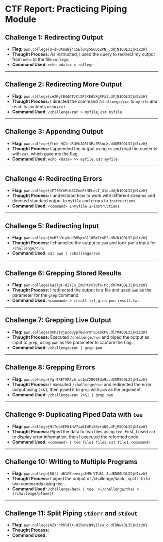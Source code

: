# CTF Report: Practicing Piping Module

## Challenge 1: Redirecting Output
- **Flag:** `pwn.college{Q-dFQAmaHj4C5EluNy5S6UoZPN_.dRjN1QDL3IjN1czW}`
- **Thought Process:** As instructed, I used the query to redirect my output from `echo` to the file `college`.
- **Command Used:** `echo <data> > college`

---

## Challenge 2: Redirecting More Output
- **Flag:** `pwn.college{ceZRytB4dOTzCl2PlXEd5XgRFx3.dVjN1QDL3IjN1czW}`
- **Thought Process:** I directed the command `/challenge/run` to `myfile` and read its contents using `cat`.
- **Command Used:** `/challenge/run > myfile`, `cat myfile`

---

## Challenge 3: Appending Output
- **Flag:** `pwn.college{Ylnk-HX1rtROVkJO8l3PaZR3ncX.ddDM5QDL3IjN1czW}`
- **Thought Process:** I appended the output using `>>` and read the contents with `cat`, which gave me the flag.
- **Command Used:** `echo <data> >> myfile`, `cat myfile`

---

## Challenge 4: Redirecting Errors
- **Flag:** `pwn.college{sFTfBYmPrNBC2onFkNELecI_G1e.ddjN1QDL3IjN1czW}`
- **Thought Process:** I understood how to work with different streams and directed standard output to `myfile` and errors to `instructions`.
- **Command Used:** `<command> 1>myfile 2>instructions`

---

## Challenge 5: Redirecting Input
- **Flag:** `pwn.college{0eRZo9iyXcdBMkpxG118BmZrmF2.dBzN1QDL3IjN1czW}`
- **Thought Process:** I channeled the output to `pwn` and took `pwn`'s input for `/challenge/run`.
- **Command Used:** `cat pwn | /challenge/run`

---

## Challenge 6: Grepping Stored Results
- **Flag:** `pwn.college{ka3Tgt-mZTEn_Zn0Ptcvl0fk-Pc.dhTM4QDL3IjN1czW}`
- **Thought Process:** I redirected the output to a file and used `pwn` as the parameter for the `grep` command.
- **Command Used:** `<command> > result.txt`, `grep pwn result.txt`

---

## Challenge 7: Grepping Live Output
- **Flag:** `pwn.college{0XPztVjpcoDypTQvHYXrvpa9KP8.dlTM4QDL3IjN1czW}`
- **Thought Process:** Executed `/challenge/run` and piped the output as input to `grep`, using `pwn` as the parameter to capture the flag.
- **Command Used:** `/challenge/run | grep pwn`

---

## Challenge 8: Grepping Errors
- **Flag:** `pwn.college{Yg-9RETVFZv6-us1m728Q08Uo9a.dVDM5QDL3IjN1czW}`
- **Thought Process:** I executed `/challenge/run` and redirected the error output using `2>&1`, then piped it to `grep` with `pwn` as the argument.
- **Command Used:** `/challenge/run 2>&1 | grep pwn`

---

## Challenge 9: Duplicating Piped Data with `tee`
- **Flag:** `pwn.college{M1Twp3EP01HV7ia61WFiS0zr4Q0.dFjM5QDL3IjN1czW}`
- **Thought Process:** Piped the data to two files using `tee`. First, I used `cat` to display error information, then I executed the reformed code.
- **Command Used:** `<command> | tee file1 file2`, `cat file1`, `<command>`

---

## Challenge 10: Writing to Multiple Programs
- **Flag:** `pwn.college{0Qfl-d61C9eeexjz5M9rYTU61-J.dBDO0UDL3IjN1czW}`
- **Thought Process:** I piped the output of /challenge/hack , split it to to two commands using tee .
- **Command Used:** `/challenge/hack | tee  >(/challenge/the) >(/challenge/planet)`

---

## Challenge 11: Split Piping `stderr` and `stdout`
- **Flag:** `pwn.college{AZXrhPbld7X-8I5eNzB9y1leo_q.dFDNwYDL3IjN1czW}`
- **Thought Process:** 
- **Command Used:**

